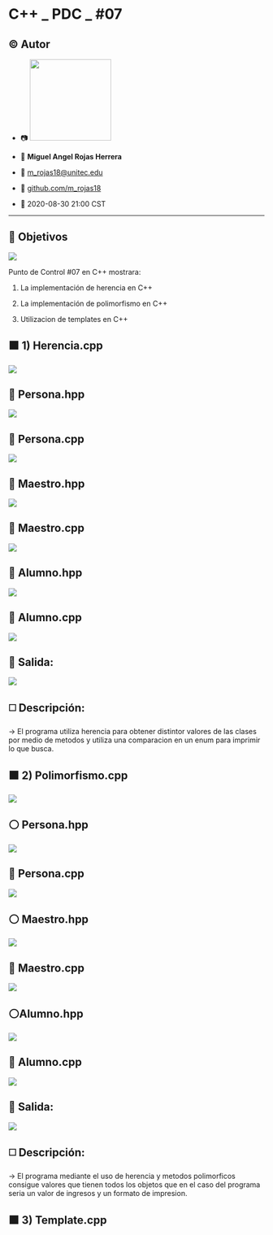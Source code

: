 # C++ _ PDC _ #07

## :copyright: Autor

- :camera: <img src="https://avatars3.githubusercontent.com/u/56422170?s=400&u=c17bae22002e16fabe68604a3df4bb77b8e1c281&v=4" width="160px">

- :man: **Miguel Angel Rojas Herrera**
- :e-mail: m_rojas18@unitec.edu
- :link: [github.com/m_rojas18](https://github.com/m-rojas18)
- :calendar: 2020-08-30 21:00 CST

---
## :dart: Objetivos
![](Imagenes/c++.png)

Punto de Control #07 en C++ mostrara: 

1. La implementación de herencia en C++

2. La implementación de polimorfismo en C++

3. Utilizacion de templates en C++

## :black_large_square: 1) Herencia.cpp
![](Imagenes/Herencia_cpp.png)

## :large_blue_circle: Persona.hpp
![](Imagenes/Persona_hpp_Herencia.png)

## :large_blue_diamond: Persona.cpp
![](Imagenes/Persona_cpp_Herencia.png)

## :large_blue_circle: Maestro.hpp
![](Imagenes/Persona_hpp_Herencia.png)

## :large_blue_diamond: Maestro.cpp
![](Imagenes/Persona_cpp_Herencia.png)

## :large_blue_circle: Alumno.hpp
![](Imagenes/Alumno_hpp_Herencia.png)

## :large_blue_diamond: Alumno.cpp
![](Imagenes/Alumno_cpp_Herencia.png)

## :red_circle: Salida:
![](Imagenes/Salida_Herencia_cpp.png)

## :white_medium_square: Descripción:
-> El programa utiliza herencia para obtener distintor valores de las clases por medio de metodos y utiliza una comparacion en un enum para imprimir lo que busca.

## :black_large_square: 2) Polimorfismo.cpp
![](Imagenes/Polimorfismo.png)

## :white_circle: Persona.hpp
![](Imagenes/Persona_hpp_Polimorfismo.png)

## :large_blue_diamond: Persona.cpp
![](Imagenes/Persona_cpp_Polimorfismo.png)

## :white_circle: Maestro.hpp
![](Imagenes/Maestro_hpp_Polimorfismo.png)

## :large_blue_diamond: Maestro.cpp
![](Imagenes/Maestro_cpp_Polimorfismo.png)

## :white_circle:Alumno.hpp
![](Imagenes/Alumno_hpp_Polimorfismo.png)

## :large_blue_diamond: Alumno.cpp
![](Imagenes/Alumno_cpp_Polimorfismo.png)

## :red_circle: Salida:
![](Imagenes/Salida_Polimorfismo.png)


## :white_medium_square: Descripción:
-> El programa mediante el uso de herencia y metodos polimorficos consigue valores que tienen todos los objetos que en el caso del programa seria un valor de ingresos y un formato de impresion.

## :black_large_square: 3) Template.cpp

